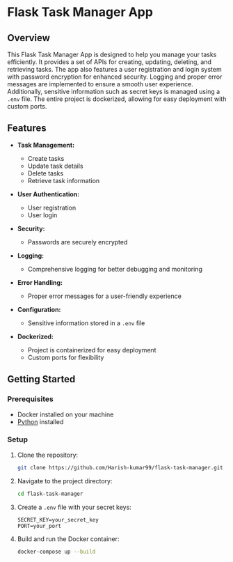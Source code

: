 
# Flask Task Manager App

## Overview 

This Flask Task Manager App is designed to help you manage your tasks efficiently. It provides a set of APIs for creating, updating, deleting, and retrieving tasks. The app also features a user registration and login system with password encryption for enhanced security. Logging and proper error messages are implemented to ensure a smooth user experience. Additionally, sensitive information such as secret keys is managed using a `.env` file. The entire project is dockerized, allowing for easy deployment with custom ports.

## Features

- **Task Management:**
  - Create tasks
  - Update task details
  - Delete tasks
  - Retrieve task information

- **User Authentication:**
  - User registration
  - User login

- **Security:**
  - Passwords are securely encrypted

- **Logging:**
  - Comprehensive logging for better debugging and monitoring

- **Error Handling:**
  - Proper error messages for a user-friendly experience

- **Configuration:**
  - Sensitive information stored in a `.env` file

- **Dockerized:**
  - Project is containerized for easy deployment
  - Custom ports for flexibility

## Getting Started

### Prerequisites

- Docker installed on your machine
- [Python](https://www.python.org/downloads/) installed

### Setup

1. Clone the repository:
   ```bash
   git clone https://github.com/Harish-kumar99/flask-task-manager.git
   ```

2. Navigate to the project directory:
   ```bash
   cd flask-task-manager
   ```

3. Create a `.env` file with your secret keys:
   ```env
   SECRET_KEY=your_secret_key
   PORT=your_port
   ```

4. Build and run the Docker container:
   ```bash
   docker-compose up --build
   ```

